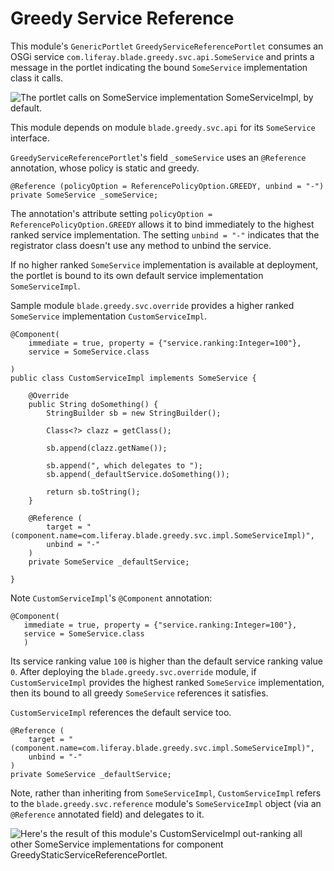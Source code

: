 # Greedy Service Reference

This module's `GenericPortlet` `GreedyServiceReferencePortlet` consumes an OSGi
service `com.liferay.blade.greedy.svc.api.SomeService` and prints a message in
the portlet indicating the bound `SomeService` implementation class it calls.

![The portlet calls on `SomeService` implementation `SomeServiceImpl`, by default.](images/using-default-service-impl.png)

This module depends on module `blade.greedy.svc.api` for its `SomeService`
interface.

`GreedyServiceReferencePortlet`'s field `_someService` uses an `@Reference`
annotation, whose policy is static and greedy.

	@Reference (policyOption = ReferencePolicyOption.GREEDY, unbind = "-")
	private SomeService _someService;

The annotation's attribute setting `policyOption = ReferencePolicyOption.GREEDY`
allows it to bind immediately to the highest ranked service implementation. The
setting `unbind = "-"` indicates that the registrator class doesn't use any
method to unbind the service.

If no higher ranked `SomeService` implementation is available at deployment, the
portlet is bound to its own default service implementation `SomeServiceImpl`.

Sample module `blade.greedy.svc.override` provides
a higher ranked `SomeService` implementation `CustomServiceImpl`.

    @Component(
    	immediate = true, property = {"service.ranking:Integer=100"},
    	service = SomeService.class

    )
    public class CustomServiceImpl implements SomeService {

    	@Override
    	public String doSomething() {
    		StringBuilder sb = new StringBuilder();

    		Class<?> clazz = getClass();

    		sb.append(clazz.getName());

    		sb.append(", which delegates to ");
    		sb.append(_defaultService.doSomething());

    		return sb.toString();
    	}

    	@Reference (
    		target = "(component.name=com.liferay.blade.greedy.svc.impl.SomeServiceImpl)",
    		unbind = "-"
    	)
    	private SomeService _defaultService;

    }

Note `CustomServiceImpl`'s `@Component` annotation:

    @Component(
       immediate = true, property = {"service.ranking:Integer=100"},
       service = SomeService.class
       )

Its service ranking value `100` is higher than the default service ranking value
`0`.  After deploying the `blade.greedy.svc.override` module, if
`CustomServiceImpl` provides the highest ranked `SomeService` implementation,
then its bound to all greedy `SomeService` references it satisfies.

`CustomServiceImpl` references the default service too.

    @Reference (
        target = "(component.name=com.liferay.blade.greedy.svc.impl.SomeServiceImpl)",
        unbind = "-"
    )
    private SomeService _defaultService;

Note, rather than inheriting from `SomeServiceImpl`, `CustomServiceImpl` refers
to the `blade.greedy.svc.reference` module's `SomeServiceImpl` object (via
an` @Reference` annotated field) and delegates to it.

![Here's the result of this module's `CustomServiceImpl` out-ranking all other `SomeService` implementations for component `GreedyStaticServiceReferencePortlet`.](images/providing-a-some-service-impl-that-delegates.png)
